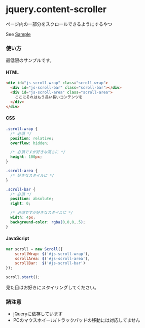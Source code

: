 jquery.content-scroller
=======================

ページ内の一部分をスクロールできるようにするやつ

See [Sample](http://labs.lealog.net/content-scroller-sample/)

### 使い方
最低限のサンプルです。

#### HTML
```html
<div id="js-scroll-wrap" class="scroll-wrap">
  <div id="js-scroll-bar" class="scroll-bar"></div>
  <div id="js-scroll-area" class="scroll-area">
    ここにそれはもう長い長いコンテンツを
  </div>
</div>
```

#### CSS
```css
.scroll-wrap {
  /* 必須 */
  position: relative;
  overflow: hidden;

  /* 必須ですが好きな高さに */
  height: 100px;
}

.scroll-area {
  /* 好きなスタイルに */
}

.scroll-bar {
  /* 必須 */
  position: absolute;
  right: 0;

  /* 必須ですが好きなスタイルに */
  width: 4px;
  background-color: rgba(0,0,0,.5);
}
```

#### JavaScript
```javascript
var scroll = new Scroll({
    scrollWrap: $('#js-scroll-wrap'),
    scrollArea: $('#js-scroll-area'),
    scrollBar:  $('#js-scroll-bar')
});

scroll.start();
```

見た目はお好きにスタイリングしてください。

### 諸注意
- jQueryに依存しています
- PCのマウスホイール/トラックパッドの移動には対応してません
